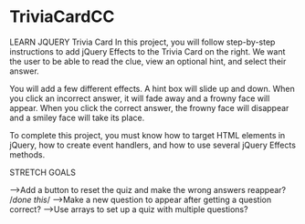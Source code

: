 # TriviaCardCC

LEARN JQUERY
Trivia Card
In this project, you will follow step-by-step instructions to add jQuery Effects to the Trivia Card on the right. We want the user to be able to read the clue, view an optional hint, and select their answer.

You will add a few different effects. A hint box will slide up and down. When you click an incorrect answer, it will fade away and a frowny face will appear. When you click the correct answer, the frowny face will disappear and a smiley face will take its place.

To complete this project, you must know how to target HTML elements in jQuery, how to create event handlers, and how to use several jQuery Effects methods.


STRETCH GOALS

-->Add a button to reset the quiz and make the wrong answers reappear? /*done this*/
-->Make a new question to appear after getting a question correct?
-->Use arrays to set up a quiz with multiple questions?